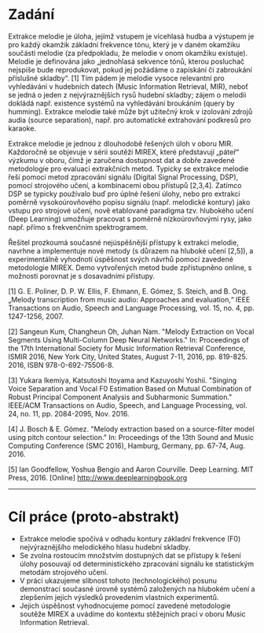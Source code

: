 # Zadání

Extrakce melodie je úloha, jejímž vstupem je vícehlasá hudba a výstupem je pro každý okamžik základní frekvence tónu, který je v daném okamžiku součástí melodie (za předpokladu, že melodie v onom okamžiku existuje). Melodie je definována jako „jednohlasá sekvence tónů, kterou posluchač nejspíše bude reprodukovat, pokud jej požádáme o zapískání či zabroukání příslušné skladby“. [1] Tím pádem je melodie vysoce relevantní pro vyhledávání v hudebních datech (Music Information Retrieval, MIR), neboť se jedná o jeden z nejvýraznějších rysů hudební skladby; zájem o melodii dokládá např. existence systémů na vyhledávání broukáním (query by humming). Extrakce melodie také může být užitečný krok v izolování zdrojů audia (source separation), např. pro automatické extrahování podkresů pro karaoke. 

Extrakce melodie je jednou z dlouhodobě řešených úloh v oboru MIR. Každoročně se objevuje v sérii soutěží MIREX, které představují „páteř“ výzkumu v oboru, čímž je zaručena dostupnost dat a dobře zavedené metodologie pro evaluaci extrakčních metod. Typicky se extrakce melodie řeší pomocí metod zpracování signálu (Digital Signal Processing, DSP), pomocí strojového učení, a kombinacemi obou přístupů [2,3,4]. Zatímco DSP se typicky používalo buď pro úplné řešení úlohy, nebo pro extrakci poměrně vysokoúrovňového popisu signálu (např. melodické kontury) jako vstupu pro strojové učení, nově etablované paradigma tzv. hlubokého učení (Deep Learning) umožňuje pracovat s poměrně nízkoúrovňovými rysy, jako např. přímo s frekvenčním spektrogramem. 

Řešitel prozkoumá současné nejúspěšnější přístupy k extrakci melodie, navrhne a implementuje nové metody (s důrazem na hluboké učení [2,5]), a experimentálně vyhodnotí úspěšnost svých návrhů pomocí zavedené metodologie MIREX. Demo vytvořených metod bude zpřístupněno online, s možností porovnat je s dosavadními přístupy. 

[1] G. E. Poliner, D. P. W. Ellis, F. Ehmann, E. Gómez, S. Steich, and B. Ong. „Melody transcription from music audio: Approaches and evaluation,“ IEEE Transactions on Audio, Speech and Language Processing, vol. 15, no. 4, pp. 1247-1256, 2007. 

[2] Sangeun Kum, Changheun Oh, Juhan Nam. "Melody Extraction on Vocal Segments Using Multi-Column Deep Neural Networks." In: Proceedings of the 17th International Society for Music Information Retrieval Conference, ISMIR 2016, New York City, United States, August 7-11, 2016, pp. 819-825. 2016, ISBN 978-0-692-75506-8. 

[3] Yukara Ikemiya, Katsutoshi Itoyama and Kazuyoshi Yoshii. "Singing Voice Separation and Vocal F0 Estimation Based on Mutual Combination of Robust Principal Component Analysis and Subharmonic Summation." IEEE/ACM Transactions on Audio, Speech, and Language Processing, vol. 24, no. 11, pp. 2084-2095, Nov. 2016. 

[4] J. Bosch & E. Gómez. "Melody extraction based on a source-filter model using pitch contour selection." In: Proceedings of the 13th Sound and Music Computing Conference (SMC 2016), Hamburg, Germany, pp. 67-74, Aug. 2016. 

[5] Ian Goodfellow, Yoshua Bengio and Aaron Courville. Deep Learning. MIT Press, 2016. [Online] http://www.deeplearningbook.org

------

# Cíl práce (proto-abstrakt)

- Extrakce melodie spočívá v odhadu kontury základní frekvence (F0) nejvýraznějšího melodického hlasu hudební skladby. 
- Se zvolna rostoucím množstvím dostupných dat se přístupy k řešení úlohy posouvají od deterministického zpracování signálu ke statistickým metodám strojového učení.
- V práci ukazujeme slibnost tohoto (technologického) posunu demonstrací současné úrovně systémů založených na hlubokém učení a zlepšením jejich výsledků provedením vlastních experimentů.
- Jejich úspěšnost vyhodnocujeme pomocí zavedené metodologie soutěže MIREX a uvádíme do kontextu stěžejních prací v oboru Music Information Retrieval.